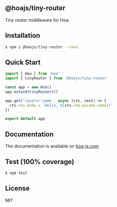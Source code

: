 ## @hoajs/tiny-router

Tiny router middleware for Hoa.

## Installation

```bash
$ npm i @hoajs/tiny-router --save
```

## Quick Start

```js
import { Hoa } from 'hoa'
import { tinyRouter } from '@hoajs/tiny-router'

const app = new Hoa()
app.extend(tinyRouter())

app.get('/users/:name', async (ctx, next) => {
  ctx.res.body = `Hello, ${ctx.req.params.name}!`
})

export default app
```

## Documentation

The documentation is available on [hoa-js.com](https://hoa-js.com/middleware/router/tiny-router.html)

## Test (100% coverage)

```sh
$ npm test
```

## License

MIT

